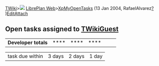 [TWiki](/twiki/Main/WebHome)&gt;![](/twiki/TWiki/TWikiDocGraphics/web-bg-small.gif) [LibrePlan Web](/twiki/LibrePlan/WebHome)&gt;[XpMyOpenTasks](http://wiki.libreplan-enterprise.com/twiki/LibrePlan/XpMyOpenTasks "Topic revision: 2 (13 Jan 2004 - 22:16:29)") (13 Jan 2004, RafaelAlvarez[?](/twiki/bin/edit/Main/RafaelAlvarez?topicparent=LibrePlan.XpMyOpenTasks "Create this topic") )[Edit](http://wiki.libreplan-enterprise.com/twiki/bin/edit/LibrePlan/XpMyOpenTasks?t=1520337975 "Edit this topic text")[Attach](/twiki/bin/attach/LibrePlan/XpMyOpenTasks "Attach an image or document to this topic")

 Open tasks assigned to [TWikiGuest](/twiki/Main/TWikiGuest)
------------------------------------------------------------------------------------------------------------------------

|                      |      |      |      |     |     |
|----------------------|------|------|------|-----|-----|
| **Developer totals** | **** | **** | **** |     |     |

|                 |        |        |       |
|-----------------|--------|--------|-------|
| task due within | 3 days | 2 days | 1 day |


